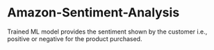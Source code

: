 # Amazon-Sentiment-Analysis
Trained ML model provides the sentiment shown by the customer i.e., positive or negative for the product purchased.

